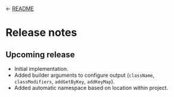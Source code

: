 ← [README](README.md)

# Release notes
## Upcoming release
* Initial implementation.
* Added builder arguments to configure output (`className`, `classModifiers`, `addGetByKey`, `addKeyMap`).
* Added automatic namespace based on location within project.
